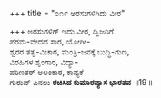 +++
title = "೦೧೯ ಅರಸುಗಳಿಗಿದು ವೀರ"

+++
ಅರಸುಗಳಿಗ್ ಇದು ವೀರ, ದ್ವಿಜರಿಗೆ  
ಪರಮ-ವೇದದ ಸಾರ, ಯೋಗೀ-  
ಶ್ವರರ ತತ್ವ-ವಿಚಾರ, ಮಂತ್ರಿ-ಜನಕ್ಕೆ ಬುದ್ಧಿ-ಗುಣ,  
ವಿರಹಿಗಳ ಶೃಂಗಾರ, ವಿದ್ಯಾ-  
ಪರಿಣತರ್ ಅಲಂಕಾರ, ಕಾವ್ಯಕೆ  
ಗುರುವ್ ಎನಲು **ರಚಿಸಿದ ಕುಮಾರವ್ಯಾಸ ಭಾರತವ**     ॥19॥